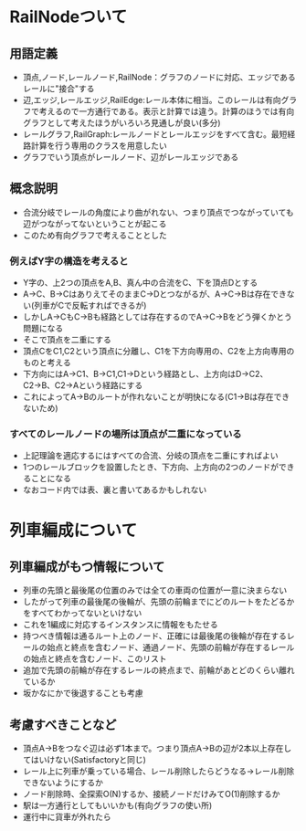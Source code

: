 # RailNodeついて

## 用語定義
- 頂点,ノード,レールノード,RailNode：グラフのノードに対応、エッジであるレールに"接合"する  
- 辺,エッジ,レールエッジ,RailEdge:レール本体に相当。このレールは有向グラフで考えるので一方通行である。表示と計算では違う。計算のほうでは有向グラフとして考えたほうがいろいろ見通しが良い(多分)  
- レールグラフ,RailGraph:レールノードとレールエッジをすべて含む。最短経路計算を行う専用のクラスを用意したい  
- グラフでいう頂点がレールノード、辺がレールエッジである  

## 概念説明  
- 合流分岐でレールの角度により曲がれない、つまり頂点でつながっていても辺がつながってないということが起こる  
- このため有向グラフで考えることとした  

### 例えばY字の構造を考えると  
- Y字の、上2つの頂点をA,B、真ん中の合流をC、下を頂点Dとする  
- A→C、B→CはありえてそのままC→Dとつながるが、A→C→Bは存在できない(列車がCで反転すればできるが)  
- しかしA→CもC→Bも経路としては存在するのでA→C→Bをどう弾くかとう問題になる  
- そこで頂点を二重にする  
- 頂点CをC1,C2という頂点に分離し、C1を下方向専用の、C2を上方向専用のものと考える  
- 下方向にはA→C1、B→C1,C1→Dという経路とし、上方向はD→C2、C2→B、C2→Aという経路にする  
- これによってA→Bのルートが作れないことが明快になる(C1→Bは存在できないため)  

### すべてのレールノードの場所は頂点が二重になっている  
- 上記理論を適応するにはすべての合流、分岐の頂点を二重にすればよい  
- 1つのレールブロックを設置したとき、下方向、上方向の2つのノードができることになる  
- なおコード内では表、裏と書いてあるかもしれない  


# 列車編成について

## 列車編成がもつ情報について
- 列車の先頭と最後尾の位置のみでは全ての車両の位置が一意に決まらない  
- したがって列車の最後尾の後輪が、先頭の前輪までにどのルートをたどるかをすべてわかってないといけない  
- これを1編成に対応するインスタンスに情報をもたせる  
- 持つべき情報は通るルート上のノード、正確には最後尾の後輪が存在するレールの始点と終点を含むノード、通過ノード、先頭の前輪が存在するレールの始点と終点を含むノード、このリスト  
- 追加で先頭の前輪が存在するレールの終点まで、前輪があとどのくらい離れているか  
- 坂かなにかで後退することも考慮  

## 考慮すべきことなど
- 頂点A→Bをつなぐ辺は必ず1本まで。つまり頂点A→Bの辺が2本以上存在してはいけない(Satisfactoryと同じ)  
- レール上に列車が乗っている場合、レール削除したらどうなる→レール削除できないようにするか  
- ノード削除時、全探索O(N)するか、接続ノードだけみてO(1)削除するか  
- 駅は一方通行としてもいいかも(有向グラフの使い所)  
- 運行中に貨車が外れたら  


